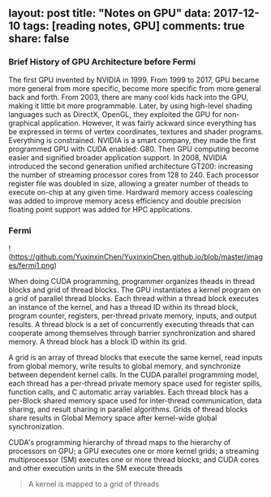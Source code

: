 
layout: post
title: "Notes on GPU"
data: 2017-12-10
tags: [reading notes, GPU]
comments: true
share: false
---

### Brief History of GPU Architecture before Fermi

The first GPU invented by NVIDIA in 1999. From 1999 to 2017, GPU became more general from more specific, become more specific from more general back and forth. From 2003, there are many cool kids hack into the GPU, making it little bit more programmable. Later, by using high-level shading languages such as DirectX, OpenGL, they exploited the GPU for non-graphical application. However, it was fairly ackward since everything has be expressed in terms of vertex coordinates, textures and shader programs. Everything is constrained. NVIDIA is a smart company, they made the first programmed GPU with CUDA enabled: G80. Then GPU computing become easier and signified broader application support. In 2008, NVIDIA introduced the second generation unified architecture GT200: increasing the number of streaming processor cores from 128 to 240. Each processor register file was doubled in size, allowing a greater number of theads to execute on-chip at any given time. Hardward memory access coalescing was added to improve memory acess efficiency and double precision floating point support was added for HPC applications.

### Fermi

!(https://github.com/YuxinxinChen/YuxinxinChen.github.io/blob/master/images/fermi1.png)

When doing CUDA programming, programmer organizes theads in thread blocks and grid of thread blocks. The GPU instantiates a kernel program on a grid of parallel thread blocks. Each thread within a thread block executes an instance of the kernel, and has a thread ID within its thread block, program counter, registers, per-thread private memory, inputs, and output results. 
A thread block is a set of concurrently executing threads that can cooperate among themselves through barrier synchronization and shared memory. A thread block has a block ID within its grid.

A grid is an array of thread blocks that execute the same kernel, read inputs from global memory, write results to global memory, and synchronize between dependent kernel calls. In the CUDA parallel programming model, each thread has a per-thread private memory space used for register spills, function calls, and C automatic array variables. Each thread block has a per-Block shared memory space used for inter-thread communication, data sharing, and result sharing in parallel algorithms. Grids of thread blocks share results in Global Memory space after kernel-wide global synchronization. 

CUDA's programming hierarchy of thread maps to the hierarchy of processors on GPU; a GPU executes one or more kernel grids; a streaming multiprocessor (SM) executes one or more thread blocks; and CUDA cores and other execution units in the SM execute threads 

> A kernel is mapped to a grid of threads
> 
